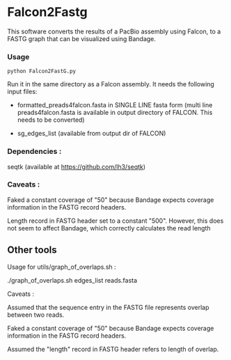 # Falcon2Fastg 

This software converts the results of a PacBio assembly using Falcon, to a FASTG graph that can be visualized using Bandage.

### Usage

    python Falcon2FastG.py

Run it in the same directory as a Falcon assembly. It needs the following input files:

* formatted_preads4falcon.fasta in SINGLE LINE fasta form (multi line preads4falcon.fasta is available in output directory of FALCON. This needs to be converted)

* sg_edges_list (available from output dir of FALCON)


### Dependencies :

seqtk (available at https://github.com/lh3/seqtk)


### Caveats : 

Faked a constant coverage of "50" because Bandage expects coverage information in the FASTG record headers.

Length record in FASTG header set to a constant "500". However, this does not seem to affect Bandage, which correctly calculates the read length











## Other tools


Usage for utils/graph_of_overlaps.sh : 

./graph_of_overlaps.sh edges_list reads.fasta

Caveats :

Assumed that the sequence entry in the FASTG file represents overlap between two reads.

Faked a constant coverage of "50" because Bandage expects coverage information in the FASTG record headers.

Assumed the "length" record in FASTG header refers to length of overlap. 










